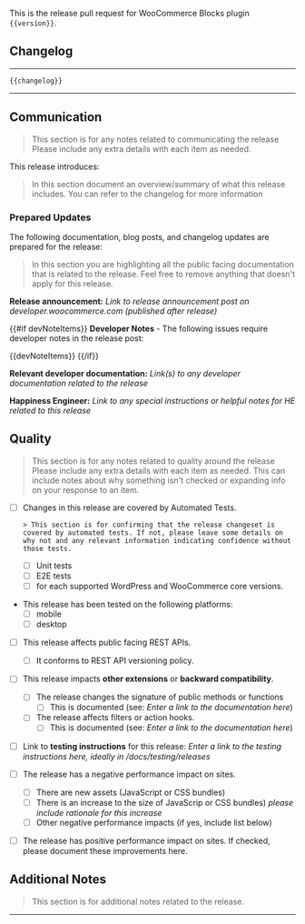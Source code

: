 This is the release pull request for WooCommerce Blocks plugin `{{version}}`.

## Changelog

---

```
{{changelog}}
```

---

## Communication

>  This section is for any notes related to communicating the release Please include any extra details with each item as needed.


This release introduces:


> In this section document an overview/summary of what this release includes. You can refer to the changelog for more information

### Prepared Updates

The following documentation, blog posts, and changelog updates are prepared for the release:


> In this section you are highlighting all the public facing documentation that is related to the release. Feel free to remove anything that doesn't apply for this release.


**Release announcement:** *Link to release announcement post on developer.woocommerce.com (published after release)*

{{#if devNoteItems}}
**Developer Notes** - The following issues require developer notes in the release post:

{{devNoteItems}}
{{/if}}


**Relevant developer documentation:**
_Link(s) to any developer documentation related to the release_

**Happiness Engineer:**
_Link to any special instructions or helpful notes for HE related to this release_


## Quality

> This section is for any notes related to quality around the release Please include any extra details with each item as needed. This can include notes about why something isn't checked or expanding info on your response to an item.

* [ ] Changes in this release are covered by Automated Tests.

      > This section is for confirming that the release changeset is covered by automated tests. If not, please leave some details on why not and any relevant information indicating confidence without those tests.

     * [ ] Unit tests
     * [ ] E2E tests
     * [ ] for each supported WordPress and WooCommerce core versions.

* This release has been tested on the following platforms:
     * [ ] mobile
     * [ ] desktop

* [ ] This release affects public facing REST APIs.
    * [ ] It conforms to REST API versioning policy.

* [ ] This release impacts **other extensions** or **backward compatibility**.
    * [ ] The release changes the signature of public methods or functions
        * [ ] This is documented (see: *Enter a link to the documentation here*)
    * [ ] The release affects filters or action hooks.
        * [ ] This is documented (see: *Enter a link to the documentation here*)

* [ ] Link to **testing instructions** for this release: *Enter a link to the testing instructions here, ideally in /docs/testing/releases*

* [ ] The release has a negative performance impact on sites.
    * [ ] There are new assets (JavaScript or CSS bundles)
    * [ ] There is an increase to the size of JavaScrip or CSS bundles) *please include rationale for this increase*
    * [ ] Other negative performance impacts (if yes, include list below)

* [ ] The release has positive performance impact on sites. If checked, please document these improvements here.

## Additional Notes

> This section is for additional notes related to the release.

------
